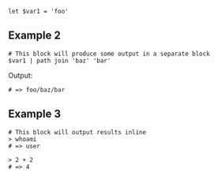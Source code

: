 ```nu
let $var1 = 'foo'
```

## Example 2

```nu
# This block will produce some output in a separate block
$var1 | path join 'baz' 'bar'
```

Output:

```
# => foo/baz/bar
```

## Example 3

```nu
# This block will output results inline
> whoami
# => user

> 2 + 2
# => 4
```
